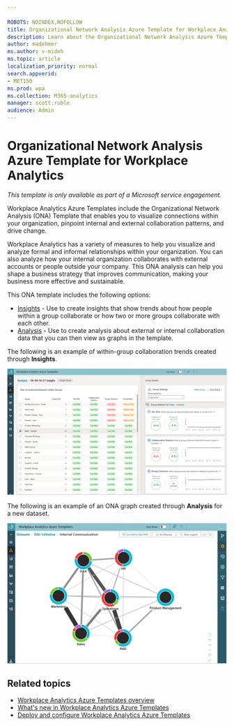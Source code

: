 ```yaml
---

ROBOTS: NOINDEX,NOFOLLOW
title: Organizational Network Analysis Azure Template for Workplace Analytics 
description: Learn about the Organizational Network Analysis Azure Template for Workplace Analytics and how to use it for advanced analysis
author: madehmer
ms.author: v-mideh
ms.topic: article
localization_priority: normal 
search.appverid:
- MET150
ms.prod: wpa
ms.collection: M365-analytics
manager: scott.ruble
audience: Admin
---
```

# Organizational Network Analysis Azure Template for Workplace Analytics

_This template is only available as part of a Microsoft service engagement._

Workplace Analytics Azure Templates include the Organizational Network Analysis (ONA) Template that enables you to visualize connections within your organization, pinpoint internal and external collaboration patterns, and drive change.

Workplace Analytics has a variety of measures to help you visualize and analyze formal and informal relationships within your organization. You can also analyze how your internal organization collaborates with external accounts or people outside your company. This ONA analysis can help you shape a business strategy that improves communication, making your business more effective and sustainable.

This ONA template includes the following options:

* [Insights](ona-insights.md) - Use to create insights that show trends about how people within a group collaborate or how two or more groups collaborate with each other.
* [Analysis](ona-analysis.md) - Use to create analysis about external or internal collaboration data that you can then view as graphs in the template.

The following is an example of within-group collaboration trends created through **Insights**.

![In-group collaboration trends example](./images/ona-within-group-trends.png)

The following is an example of an ONA graph created through **Analysis** for a new dataset.

![Analysis graph example](./images/ona-analysis-example.png)

## Related topics

* [Workplace Analytics Azure Templates overview](./overview.md)
* [What's new in Workplace Analytics Azure Templates](./release-notes.md)
* [Deploy and configure Workplace Analytics Azure Templates](./deploy-configure.md)
